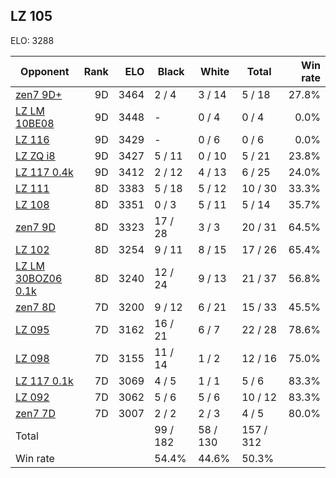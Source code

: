 ## LZ 105 ##

ELO: 3288

Opponent | Rank | ELO | Black | White | Total | Win rate
---------|-----:|----:|-------|-------|-------|-------:
[zen7 9D+](zen7%209D+.md) | 9D | 3464 | 2 / 4 | 3 / 14 | 5 / 18 | 27.8%
[LZ LM 10BE08](LZ%20LM%2010BE08.md) | 9D | 3448 | - | 0 / 4 | 0 / 4 | 0.0%
[LZ 116](LZ%20116.md) | 9D | 3429 | - | 0 / 6 | 0 / 6 | 0.0%
[LZ ZQ i8](LZ%20ZQ%20i8.md) | 9D | 3427 | 5 / 11 | 0 / 10 | 5 / 21 | 23.8%
[LZ 117 0.4k](LZ%20117%200.4k.md) | 9D | 3412 | 2 / 12 | 4 / 13 | 6 / 25 | 24.0%
[LZ 111](LZ%20111.md) | 8D | 3383 | 5 / 18 | 5 / 12 | 10 / 30 | 33.3%
[LZ 108](LZ%20108.md) | 8D | 3351 | 0 / 3 | 5 / 11 | 5 / 14 | 35.7%
[zen7 9D](zen7%209D.md) | 8D | 3323 | 17 / 28 | 3 / 3 | 20 / 31 | 64.5%
[LZ 102](LZ%20102.md) | 8D | 3254 | 9 / 11 | 8 / 15 | 17 / 26 | 65.4%
[LZ LM 30BOZ06 0.1k](LZ%20LM%2030BOZ06%200.1k.md) | 8D | 3240 | 12 / 24 | 9 / 13 | 21 / 37 | 56.8%
[zen7 8D](zen7%208D.md) | 7D | 3200 | 9 / 12 | 6 / 21 | 15 / 33 | 45.5%
[LZ 095](LZ%20095.md) | 7D | 3162 | 16 / 21 | 6 / 7 | 22 / 28 | 78.6%
[LZ 098](LZ%20098.md) | 7D | 3155 | 11 / 14 | 1 / 2 | 12 / 16 | 75.0%
[LZ 117 0.1k](LZ%20117%200.1k.md) | 7D | 3069 | 4 / 5 | 1 / 1 | 5 / 6 | 83.3%
[LZ 092](LZ%20092.md) | 7D | 3062 | 5 / 6 | 5 / 6 | 10 / 12 | 83.3%
[zen7 7D](zen7%207D.md) | 7D | 3007 | 2 / 2 | 2 / 3 | 4 / 5 | 80.0%
Total | | | 99 / 182 | 58 / 130 | 157 / 312 | 
Win rate| | | 54.4% | 44.6% | 50.3% | 
